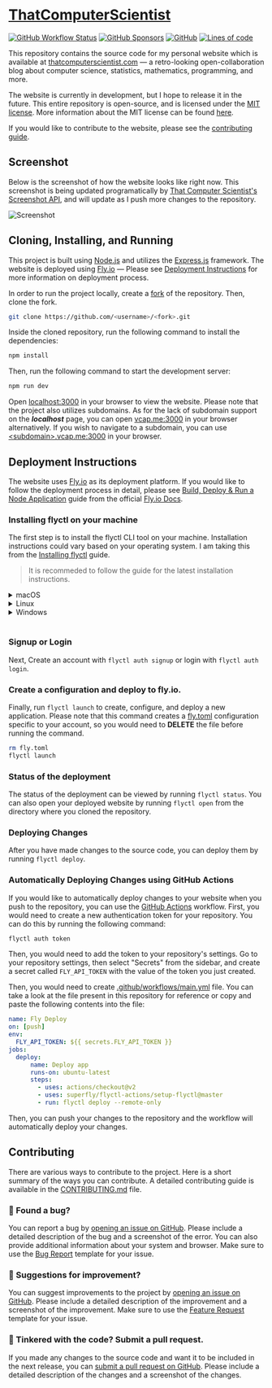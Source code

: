 # [ThatComputerScientist](https://thatcomputerscientist.com)

[![GitHub Workflow Status](https://img.shields.io/github/workflow/status/luciferreeves/thatcomputerscientist/Fly%20Deploy?color=%232088FF&label=deployment&logo=github%20actions&logoColor=white&style=for-the-badge)](https://github.com/luciferreeves/thatcomputerscientist/actions/workflows/main.yml)
[![GitHub Sponsors](https://img.shields.io/github/sponsors/luciferreeves?color=%23EA4AAA&logo=GitHub%20Sponsors&logoColor=white&style=for-the-badge)](https://github.com/sponsors/luciferreeves)
[![GitHub](https://img.shields.io/github/license/luciferreeves/thatcomputerscientist?color=%233DA639&logo=Open%20Source%20Initiative&logoColor=white&style=for-the-badge)](LICENSE)
[![Lines of code](https://img.shields.io/tokei/lines/github/luciferreeves/thatcomputerscientist?color=%23007ACC&label=lines%20of%20code&logo=Visual%20Studio%20Code&style=for-the-badge)](https://github.com/luciferreeves/thatcomputerscientist/graphs/contributors)

This repository contains the source code for my personal website which is available at [thatcomputerscientist.com](https://thatcomputerscientist.com) — a retro-looking open-collaboration blog about computer science, statistics, mathematics, programming, and more.

The website is currently in development, but I hope to release it in the future. This entire repository is open-source, and is licensed under the [MIT license](LICENSE.md). More information about the MIT license can be found [here](https://opensource.org/licenses/MIT).

If you would like to contribute to the website, please see the [contributing guide](#contributing).

## Screenshot

Below is the screenshot of how the website looks like right now. This screenshot is being updated programatically by [That Computer Scientist's Screenshot API](https://api.thatcomputerscientist.com/screenshot), and will update as I push more changes to the repository.

![Screenshot](https://api.thatcomputerscientist.com/screenshot?random=0.4984434256068826)

## Cloning, Installing, and Running

This project is built using [Node.js](https://nodejs.org) and utilizes the [Express.js](https://expressjs.com) framework. The website is deployed using [Fly.io](https://fly.io) — Please see [Deployment Instructions](#deployment-instructions) for more information on deployment process.

In order to run the project locally, create a [fork](https://github.com/luciferreeves/thatcomputerscientist/fork) of the repository. Then, clone the fork.

```bash
git clone https://github.com/<username>/<fork>.git
```

Inside the cloned repository, run the following command to install the dependencies:

```bash
npm install
```

Then, run the following command to start the development server:

```bash
npm run dev
```

Open [localhost:3000](http://localhost:3000) in your browser to view the website. Please note that the project also utilizes subdomains. As for the lack of subdomain support on the **_localhost_** page, you can open [vcap.me:3000](https://vcap.me:3000) in your browser alternatively. If you wish to navigate to a subdomain, you can use [&lt;subdomain>.vcap.me:3000](https://<subdomain>.vcap.me:3000) in your browser.

## Deployment Instructions

The website uses [Fly.io](https://fly.io) as its deployment platform. If you would like to follow the deployment process in detail, please see [Build, Deploy & Run a Node Application](https://fly.io/docs/getting-started/node/) guide from the official [Fly.io Docs](https://fly.io/docs).

### Installing flyctl on your machine

The first step is to install the flyctl CLI tool on your machine. Installation instructions could vary based on your operating system. I am taking this from the [Installing flyctl](https://fly.io/docs/getting-started/installing-flyctl/) guide.

> It is recommeded to follow the guide for the latest installation instructions.

<details>
    <summary>macOS</summary>
    <p>If you have the <a href="https://brew.sh/">Homebrew</a> package manager installed, flyctl can be installed by running:</p>
    <pre><code>brew install flyctl</code></pre>
    <p>If not, you can run the install script:</p>
    <pre><code>curl -L https://fly.io/install.sh | sh</code></pre>
</details>

<details>
    <summary>Linux</summary>
    <p>Run the install script:</p>
    <pre><code>curl -L https://fly.io/install.sh | sh</code></pre>
</details>

<details>
    <summary>Windows</summary>
    <p>Run the Powershell install script:</p>
    <pre><code>iwr https://fly.io/install.ps1 -useb | iex</code></pre>
</details>
<br>

### Signup or Login
Next, Create an account with `flyctl auth signup` or login with `flyctl auth login`.

### Create a configuration and deploy to fly.io.
Finally, run `flyctl launch` to create, configure, and deploy a new application. Please note that this command creates a [fly.toml](fly.toml) configuration specific to your account, so you would need to **DELETE** the file before running the command.
    
```bash
rm fly.toml
flyctl launch
```

### Status of the deployment
The status of the deployment can be viewed by running `flyctl status`. You can also open your deployed website by running `flyctl open` from the directory where you cloned the repository.

### Deploying Changes
After you have made changes to the source code, you can deploy them by running `flyctl deploy`.

### Automatically Deploying Changes using GitHub Actions
If you would like to automatically deploy changes to your website when you push to the repository, you can use the [GitHub Actions](
https://help.github.com/en/actions/configuring-and-managing-workflows/using-github-actions) workflow. First, you would need to create a new authentication token for your repository. You can do this by running the following command:

```bash
flyctl auth token
```

Then, you would need to add the token to your repository's settings. 
Go to your repository settings, then select "Secrets" from the sidebar, and create a secret called `FLY_API_TOKEN` with the value of the token you just created.

Then, you would need to create [.github/workflows/main.yml](.github/workflows/main.yml) file. You can take a look at the file present in this repository for reference or copy and paste the following contents into the file:

```yaml
name: Fly Deploy
on: [push]
env:
  FLY_API_TOKEN: ${{ secrets.FLY_API_TOKEN }}
jobs:
  deploy:
      name: Deploy app
      runs-on: ubuntu-latest
      steps:
        - uses: actions/checkout@v2
        - uses: superfly/flyctl-actions/setup-flyctl@master
        - run: flyctl deploy --remote-only
```
    
Then, you can push your changes to the repository and the workflow will automatically deploy your changes.

## Contributing

There are various ways to contribute to the project. Here is a short summary of the ways you can contribute. A detailed contributing guide is available in the [CONTRIBUTING.md](CONTRIBUTING.md) file.

### 🐞 Found a bug?
You can report a bug by [opening an issue on GitHub](https://github.com/luciferreeves/thatcomputerscientist/issues). Please include a detailed description of the bug and a screenshot of the error. You can also provide additional information about your system and browser. Make sure to use the [Bug Report](https://github.com/luciferreeves/thatcomputerscientist/issues/new?assignees=&labels=bug&template=bug_report.md&title=%5BBUG%5D) template for your issue.

### 📝 Suggestions for improvement?
You can suggest improvements to the project by [opening an issue on GitHub](https://github.com/luciferreeves/thatcomputerscientist/issues). Please include a detailed description of the improvement and a screenshot of the improvement. Make sure to use the [Feature Request](https://github.com/luciferreeves/thatcomputerscientist/issues/new?assignees=&labels=enhancement&template=feature_request.md&title=%5BENHANCEMENT%5D) template for your issue.

### 🔨 Tinkered with the code? Submit a pull request.
If you made any changes to the source code and want it to be included in the next release, you can [submit a pull request on GitHub](https://github.com/luciferreeves/thatcomputerscientist/pulls). Please include a detailed description of the changes and a screenshot of the changes.

